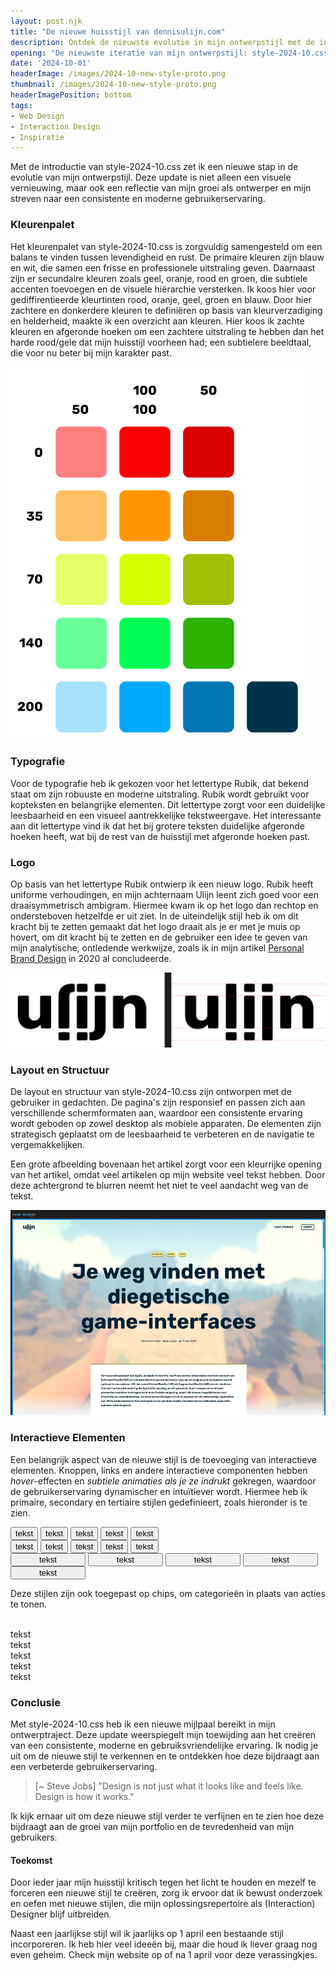 ```yaml
---
layout: post.njk
title: "De nieuwe huisstijl van dennisulijn.com"
description: Ontdek de nieuwste evolutie in mijn ontwerpstijl met de introductie van style-2024-10.css. Leer hoe deze nieuwe stijl mijn visie op design weerspiegelt en bijdraagt aan een consistente en moderne gebruikerservaring.
opening: "De nieuwste iteratie van mijn ontwerpstijl: style-2024-10.css. Deze update brengt een frisse, moderne look die mijn voortdurende groei als ontwerper weerspiegelt. Ontdek de details en de gedachtegang achter deze nieuwe stijl."
date: '2024-10-01'
headerImage: /images/2024-10-new-style-proto.png
thumbnail: /images/2024-10-new-style-proto.png
headerImagePosition: bottom
tags:
- Web Design
- Interaction Design
- Inspiratie
---
```



Met de introductie van style-2024-10.css zet ik een nieuwe stap in de evolutie van mijn ontwerpstijl. Deze update is niet alleen een visuele vernieuwing, maar ook een reflectie van mijn groei als ontwerper en mijn streven naar een consistente en moderne gebruikerservaring.

### Kleurenpalet

Het kleurenpalet van style-2024-10.css is zorgvuldig samengesteld om een balans te vinden tussen levendigheid en rust. De primaire kleuren zijn blauw en wit, die samen een frisse en professionele uitstraling geven. Daarnaast zijn er secundaire kleuren zoals geel, oranje, rood en groen, die subtiele accenten toevoegen en de visuele hiërarchie versterken. Ik koos hier voor gediffirentieerde kleurtinten rood, oranje, geel, groen en blauw. Door hier zachtere en donkerdere kleuren te definiëren op basis van kleurverzadiging en helderheid, maakte ik een overzicht aan kleuren. Hier koos ik zachte kleuren en afgeronde hoeken om een zachtere uitstraling te hebben dan het harde rood/gele dat mijn huisstijl voorheen had; een subtielere beeldtaal, die voor nu beter bij mijn karakter past. 

![Kleurenpalet](/images/style-2024-10-colors.png)

### Typografie

Voor de typografie heb ik gekozen voor het lettertype Rubik, dat bekend staat om zijn robuuste en moderne uitstraling. Rubik wordt gebruikt voor kopteksten en belangrijke elementen. Dit lettertype zorgt voor een duidelijke leesbaarheid en een visueel aantrekkelijke tekstweergave. Het interessante aan dit lettertype vind ik dat het bij grotere teksten duidelijke afgeronde hoeken heeft, wat bij de rest van de huisstijl met afgeronde hoeken past.

### Logo

Op basis van het lettertype Rubik ontwierp ik een nieuw logo. Rubik heeft uniforme verhoudingen, en mijn achternaam Ulijn leent zich goed voor een draaisymmetrisch ambigram. Hiermee kwam ik op het logo dan rechtop en ondersteboven hetzelfde er uit ziet. In de uiteindelijk stijl heb ik om dit kracht bij te zetten gemaakt dat het logo draait als je er met je muis op hovert, om dit kracht bij te zetten en de gebruiker een idee te geven van mijn analytische, ontledende werkwijze, zoals ik in mijn artikel [Personal Brand Design](/blog/2020-07-personal-brand-design/) in 2020 al concludeerde.

![Prototypes van het nieuwe logo](/images/2024-10-new-style-logo.png)

### Layout en Structuur

De layout en structuur van style-2024-10.css zijn ontworpen met de gebruiker in gedachten. De pagina's zijn responsief en passen zich aan verschillende schermformaten aan, waardoor een consistente ervaring wordt geboden op zowel desktop als mobiele apparaten. De elementen zijn strategisch geplaatst om de leesbaarheid te verbeteren en de navigatie te vergemakkelijken.

Een grote afbeelding bovenaan het artikel zorgt voor een kleurrijke opening van het artikel, omdat veel artikelen op mijn website veel tekst hebben. Door deze achtergrond te blurren neemt het niet te veel aandacht weg van de tekst.

![Prototype van de nieuwe stijl](/images/2024-10-new-style-proto.png)

### Interactieve Elementen

Een belangrijk aspect van de nieuwe stijl is de toevoeging van interactieve elementen. Knoppen, links en andere interactieve componenten hebben *hover*-effecten en *subtiele animaties als je ze indrukt* gekregen, waardoor de gebruikerservaring dynamischer en intuïtiever wordt. Hiermee heb ik primaire, secondary en tertiaire stijlen gedefinieert, zoals hieronder is te zien.

<div class="centered">
	<button class="">tekst</button>
	<button class="red">tekst</button>
	<button class="yellow">tekst</button>
	<button class="green">tekst</button>
	<button class="dark">tekst</button>
</div>
<div class="centered">
	<button class="secondary ">tekst</button>
	<button class="secondary red">tekst</button>
	<button class="secondary yellow">tekst</button>
	<button class="secondary green">tekst</button>
	<button class="secondary dark">tekst</button>
</div>
<div class="centered">
	<button class="ghost " style="min-width:7.5rem">tekst</button>
	<button class="ghost red" style="min-width:7.5rem">tekst</button>
	<button class="ghost yellow" style="min-width:7.5rem">tekst</button>
	<button class="ghost green" style="min-width:7.5rem">tekst</button>
	<button class="ghost dark" style="min-width:7.5rem">tekst</button>
</div>

Deze stijlen zijn ook toegepast op chips, om categorieën in plaats van acties te tonen.

<br>
	<div class="chips">
	<div class="chip">tekst</div>
	<div class="chip red">tekst</div>
	<div class="chip yellow">tekst</div>
	<div class="chip green">tekst</div>
	<div class="chip dark">tekst</div>
</div>

### Conclusie

Met style-2024-10.css heb ik een nieuwe mijlpaal bereikt in mijn ontwerptraject. Deze update weerspiegelt mijn toewijding aan het creëren van een consistente, moderne en gebruiksvriendelijke ervaring. Ik nodig je uit om de nieuwe stijl te verkennen en te ontdekken hoe deze bijdraagt aan een verbeterde gebruikerservaring.

>[~ Steve Jobs] "Design is not just what it looks like and feels like. Design is how it works."

Ik kijk ernaar uit om deze nieuwe stijl verder te verfijnen en te zien hoe deze bijdraagt aan de groei van mijn portfolio en de tevredenheid van mijn gebruikers.

#### Toekomst

Door ieder jaar mijn huisstijl kritisch tegen het licht te houden en mezelf te forceren een nieuwe stijl te creëren, zorg ik ervoor dat ik bewust onderzoek en oefen met nieuwe stijlen, die mijn oplossingsrepertoire als (Interaction) Designer blijf uitbreiden. 

Naast een jaarlijkse stijl wil ik jaarlijks op 1 april een bestaande stijl incorporeren. Ik heb hier veel ideeën bij, maar die houd ik liever graag nog even geheim. Check mijn website op of na 1 april voor deze verassingkjes.